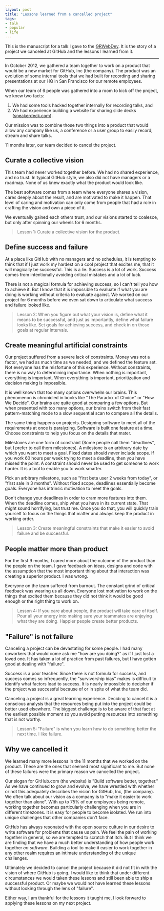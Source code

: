 ```yaml
---
layout: post
title: "Lessons learned from a cancelled project"
tags:
- talk
- popular
- life
---
```


This is the manuscript for a talk I gave to the [GRWebDev](http://www.meetup.com/grwebdev/events/42172352/). It is the story of a project we canceled at GitHub and the lessons I learned from it.

---

In October 2012, we gathered a team together to work on a product that would be a new market for GitHub, Inc (the company). The product was an evolution of some internal tools that we had built for recording and sharing presentations at our HQ in San Francisco for our remote employees.

When our team of 6 people was gathered into a room to kick off the project, we knew two facts:

1. We had some tools hacked together internally for recording talks, and
2. We had experience building a website for sharing slide decks ([speakerdeck.com](http://speakerdeck.com)).

Our mission was to combine those two things into a product that would allow any company like us, a conference or a user group to easily record, stream and share talks.

11 months later, our team decided to cancel the project.

## Curate a collective vision

This team had never worked together before. We had no shared experience, and no trust. In typical GitHub style, we also did not have managers or a roadmap. None of us knew exactly what the product would look like.

The best software comes from a team where everyone shares a vision, cares deeply about the result, and are motivated to make it happen. That level of caring and motivation can only come from people that had a role in crafting the vision and own a piece of it.

We eventually gained each others trust, and our visions started to coalesce, but only after spinning our wheels for 6 months.

> Lesson 1: Curate a collective vision for the product.

## Define success and failure

At a place like GitHub with no managers and no schedules, it is tempting to think that if I just work my hardest on a cool project that excites me, that it will magically be successful. This is a lie. Success is a lot of work. Success comes from intentionally avoiding critical mistakes and a lot of luck.

There is not a magical formula for achieving success, so I can't tell you how to achieve it. But I know that it is impossible to evaluate if what you are doing is working without criteria to evaluate against. We worked on our project for 6 months before we even sat down to articulate what success and failure looked like.

> Lesson 2: When you figure out what your vision is, define what it means to be successful, and just as importantly, define what failure looks like. Set goals for achieving success, and check in on those goals at regular intervals.

## Create meaningful artificial constraints

Our project suffered from a severe lack of constraints. Money was not a factor, we had as much time as we needed, and we defined the feature set. Not everyone has the misfortune of this experience. Without constraints, there is no way to determining importance. When nothing is important, everything is important. When everything is important, prioritization and decision making is impossible.

It is well known that too many options overwhelm our brains. This phenomenon is chronicled in books like "The Paradox of Choice" or "How We Decide".  Our brains are quite good at comparing a few options. But when presented with too many options, our brains switch from their fast pattern-matching mode to a slow sequential scan to compare all the details.

The same thing happens on projects. Designing software to meet all of the requirements at once is  paralyzing. Software is built one feature at a time. Choose constraints to help you focus on the details that mater.

Milestones are one form of constraint (Some people call them "deadlines", but I prefer to call them milestones). A milestone is an arbitrary date by which you want to meet a goal. Fixed dates should *never* include scope. If you work 60 hours per week trying to meet a deadline, then you have missed the point. A constraint should never be used to get someone to work harder. It is a tool to enable you to work smarter.

Pick an arbitrary milestone, such as "first beta user 2 weeks from today", or "first sale in 3 months". Without fixed scope, deadlines essentially become goals. Everyone has intrinsic motivation to meet the goals.

Don't change your deadlines in order to cram more features into them. When the deadline comes, ship what you have in its current state. That might sound horrifying, but trust me. Once you do that, you will quickly train yourself to focus on the things that matter and always keep the product in working order.

> Lesson 3: Create meaningful constraints that make it easier to avoid failure and be successful.

## People matter more than product

For the first 9 months, I cared more about the outcome of the product than the people on the team. I gave feedback on ideas, designs and code with the assumption that the most important thing about that interaction was creating a superior product. I was wrong.

Everyone on the team suffered from burnout. The constant grind of critical feedback was wearing us all down. Everyone lost motivation to work on the things that excited them because they did not think it would be good enough or the right thing to work on.

> Lesson 4: If you care about people, the product will take care of itself. Pour all your energy into making sure your teammates are enjoying what they are doing. Happier people create better products.

## "Failure" is not failure

Canceling a project can be devastating for some people. I had many coworkers that would come ask me "how are you doing?" as if I just lost a loved one. It has taken a lot of practice from past failures, but I have gotten good at dealing with "failure".

Success is a poor teacher. Since there is not formula for success, and success comes so infrequently, the "survivorship bias" makes is difficult to identify what factors lead to success. It is nearly impossible to decipher if the project was successful because of or in spite of what the team did.

Canceling a project is a great learning experience. Deciding to cancel it is a conscious analysis that the resources being put into the project could be better used elsewhere. The biggest challenge is to be aware of that fact at the earliest possible moment so you avoid putting resources into something that is not worthy.

> Lesson 5: "Failure" is when you learn how to do something better the next time. I like failure.

## Why we cancelled it

We learned many more lessons in the 11 months that we worked on the product. These are the ones that seemed most significant to me. But none of these failures were the primary reason we cancelled the project.

Our slogan for GitHub.com (the website) is "Build software better, together." As we have continued to grow and evolve, we have wrestled with whether or not this adequately describes the vision for GitHub, Inc, (the company). We often talk about our vision as a company is to "make it easier to work together than alone".  With up to 75% of our employees being remote, working together becomes particularly challenging when you are in different timezones. It is easy for people to become isolated. We run into unique challenges that other companies don't face.

GitHub has always resonated with the open source culture in our desire to write software for problems that cause us pain. We feel the pain of working together in general, so we are tempted to scratch that itch. But I think we are finding that we have a much better understanding of how people work together *on software*. Building a tool to make it easier to work together in any other realm requires an intimate understanding of the unique challenges.

Ultimately we decided to cancel the project because it did not fit in with the vision of where GitHub is going. I would like to think that under different circumstances we would taken these lessons and still been able to ship a successful product. Or maybe we would not have learned these lessons without looking through the lens of "failure".

Either way, I am thankful for the lessons it taught me, I look forward to applying these lessons on my next project.

